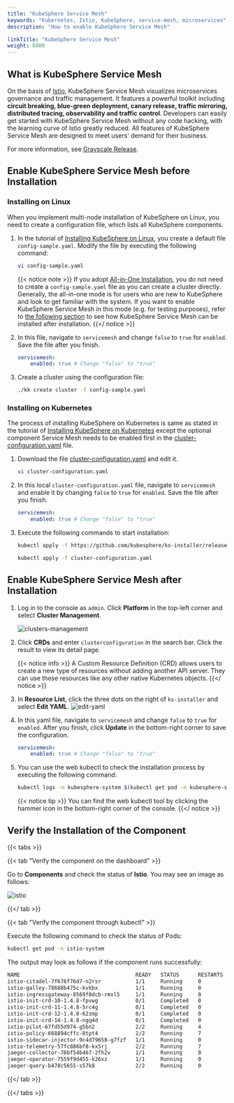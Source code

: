 ```yaml
---
title: "KubeSphere Service Mesh"
keywords: "Kubernetes, Istio, KubeSphere, service-mesh, microservices"
description: "How to enable KubeSphere Service Mesh"

linkTitle: "KubeSphere Service Mesh"
weight: 6800
---
```


## What is KubeSphere Service Mesh

On the basis of [Istio](https://istio.io/), KubeSphere Service Mesh visualizes microservices governance and traffic management. It features a powerful toolkit including **circuit breaking, blue-green deployment, canary release, traffic mirroring, distributed tracing, observability and traffic control**. Developers can easily get started with KubeSphere Service Mesh without any code hacking, with the learning curve of Istio greatly reduced. All features of KubeSphere Service Mesh are designed to meet users' demand for their business.

For more information, see [Grayscale Release](../../project-user-guide/grayscale-release/overview/).

## Enable KubeSphere Service Mesh before Installation

### Installing on Linux

When you implement multi-node installation of KubeSphere on Linux, you need to create a configuration file, which lists all KubeSphere components.

1. In the tutorial of [Installing KubeSphere on Linux](../../installing-on-linux/introduction/multioverview/), you create a default file `config-sample.yaml`. Modify the file by executing the following command:

    ```bash
    vi config-sample.yaml
    ```

    {{< notice note >}}
If you adopt [All-in-One Installation](../../quick-start/all-in-one-on-linux/), you do not need to create a `config-sample.yaml` file as you can create a cluster directly. Generally, the all-in-one mode is for users who are new to KubeSphere and look to get familiar with the system. If you want to enable KubeSphere Service Mesh in this mode (e.g. for testing purposes), refer to [the following section](#enable-service-mesh-after-installation) to see how KubeSphere Service Mesh can be installed after installation.
    {{</ notice >}}

2. In this file, navigate to `servicemesh` and change `false` to `true` for `enabled`. Save the file after you finish.

    ```yaml
    servicemesh:
        enabled: true # Change "false" to "true"
    ```

3. Create a cluster using the configuration file:

    ```bash
    ./kk create cluster -f config-sample.yaml
    ```

### **Installing on Kubernetes**

The process of installing KubeSphere on Kubernetes is same as stated in the tutorial of [Installing KubeSphere on Kubernetes](../../installing-on-kubernetes/introduction/overview/) except the optional component Service Mesh needs to be enabled first in the [cluster-configuration.yaml](https://github.com/kubesphere/ks-installer/releases/download/v3.0.0/cluster-configuration.yaml) file.

1. Download the file [cluster-configuration.yaml](https://github.com/kubesphere/ks-installer/releases/download/v3.0.0/cluster-configuration.yaml) and edit it.

    ```bash
    vi cluster-configuration.yaml
    ```

2. In this local `cluster-configuration.yaml` file, navigate to `servicemesh` and enable it by changing `false` to `true` for `enabled`. Save the file after you finish.

    ```yaml
    servicemesh:
        enabled: true # Change "false" to "true"
    ```

3. Execute the following commands to start installation:

    ```bash
    kubectl apply -f https://github.com/kubesphere/ks-installer/releases/download/v3.0.0/kubesphere-installer.yaml

    kubectl apply -f cluster-configuration.yaml
    ```

## Enable KubeSphere Service Mesh after Installation

1. Log in to the console as `admin`. Click **Platform** in the top-left corner and select **Cluster Management**.
    
    ![clusters-management](/images/docs/enable-pluggable-components/kubesphere-service-mesh/clusters-management.png)
    
2. Click **CRDs** and enter `clusterconfiguration` in the search bar. Click the result to view its detail page.

    {{< notice info >}}
A Custom Resource Definition (CRD) allows users to create a new type of resources without adding another API server. They can use these resources like any other native Kubernetes objects.
    {{</ notice >}}

3. In **Resource List**, click the three dots on the right of `ks-installer` and select **Edit YAML**.
    ![edit-yaml](/images/docs/enable-pluggable-components/kubesphere-service-mesh/edit-yaml.png)

4. In this yaml file, navigate to `servicemesh` and change `false` to `true` for `enabled`. After you finish, click **Update** in the bottom-right corner to save the configuration.

    ```yaml
    servicemesh:
        enabled: true # Change "false" to "true"
    ```

5. You can use the web kubectl to check the installation process by executing the following command:

    ```bash
    kubectl logs -n kubesphere-system $(kubectl get pod -n kubesphere-system -l app=ks-install -o jsonpath='{.items[0].metadata.name}') -f
    ```

    {{< notice tip >}}
You can find the web kubectl tool by clicking the hammer icon in the bottom-right corner of the console.
    {{</ notice >}}

## Verify the Installation of the Component

{{< tabs >}}

{{< tab "Verify the component on the dashboard" >}}

Go to **Components** and check the status of **Istio**. You may see an image as follows:

![istio](/images/docs/enable-pluggable-components/kubesphere-service-mesh/istio.png)

{{</ tab >}}

{{< tab "Verify the component through kubectl" >}}

Execute the following command to check the status of Pods:

```bash
kubectl get pod -n istio-system
```

The output may look as follows if the component runs successfully:

```bash
NAME                                     READY   STATUS      RESTARTS   AGE
istio-citadel-7f676f76d7-n2rsr           1/1     Running     0          1h29m
istio-galley-78688b475c-kvkbx            1/1     Running     0          1h29m
istio-ingressgateway-8569f8dcb-rmvl5     1/1     Running     0          1h29m
istio-init-crd-10-1.4.8-fpvwg            0/1     Completed   0          1h43m
istio-init-crd-11-1.4.8-5rc4g            0/1     Completed   0          1h43m
istio-init-crd-12-1.4.8-62zmp            0/1     Completed   0          1h43m
istio-init-crd-14-1.4.8-ngq4d            0/1     Completed   0          1h43m
istio-pilot-67fd55d974-g5bn2             2/2     Running     4          1h29m
istio-policy-668894cffc-8tpt4            2/2     Running     7          1h29m
istio-sidecar-injector-9c4d79658-g7fzf   1/1     Running     0          1h29m
istio-telemetry-57fc886bf8-kx5rj         2/2     Running     7          1h29m
jaeger-collector-76bf54b467-2fh2v        1/1     Running     0          1h17m
jaeger-operator-7559f9d455-k26xz         1/1     Running     0          1h29m
jaeger-query-b478c5655-s57k8             2/2     Running     0          1h17m
```

{{</ tab >}}

{{</ tabs >}}
